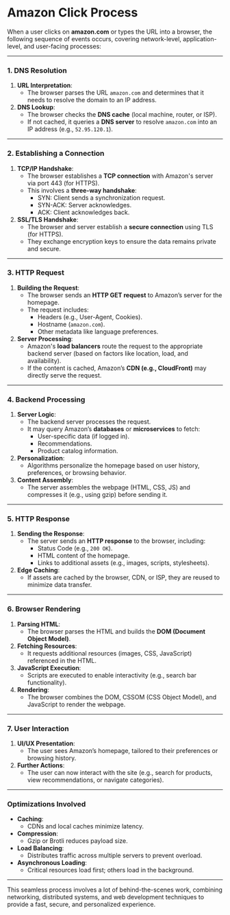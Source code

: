 # Amazon Click Process

When a user clicks on **amazon.com** or types the URL into a browser, the following sequence of events occurs, covering network-level, application-level, and user-facing processes:

---

### **1. DNS Resolution**
1. **URL Interpretation**:
   - The browser parses the URL `amazon.com` and determines that it needs to resolve the domain to an IP address.
2. **DNS Lookup**:
   - The browser checks the **DNS cache** (local machine, router, or ISP).
   - If not cached, it queries a **DNS server** to resolve `amazon.com` into an IP address (e.g., `52.95.120.1`).

---

### **2. Establishing a Connection**
1. **TCP/IP Handshake**:
   - The browser establishes a **TCP connection** with Amazon's server via port 443 (for HTTPS).
   - This involves a **three-way handshake**:
     - SYN: Client sends a synchronization request.
     - SYN-ACK: Server acknowledges.
     - ACK: Client acknowledges back.
2. **SSL/TLS Handshake**:
   - The browser and server establish a **secure connection** using TLS (for HTTPS).
   - They exchange encryption keys to ensure the data remains private and secure.

---

### **3. HTTP Request**
1. **Building the Request**:
   - The browser sends an **HTTP GET request** to Amazon’s server for the homepage.
   - The request includes:
     - Headers (e.g., User-Agent, Cookies).
     - Hostname (`amazon.com`).
     - Other metadata like language preferences.
2. **Server Processing**:
   - Amazon's **load balancers** route the request to the appropriate backend server (based on factors like location, load, and availability).
   - If the content is cached, Amazon’s **CDN (e.g., CloudFront)** may directly serve the request.

---

### **4. Backend Processing**
1. **Server Logic**:
   - The backend server processes the request.
   - It may query Amazon’s **databases** or **microservices** to fetch:
     - User-specific data (if logged in).
     - Recommendations.
     - Product catalog information.
2. **Personalization**:
   - Algorithms personalize the homepage based on user history, preferences, or browsing behavior.
3. **Content Assembly**:
   - The server assembles the webpage (HTML, CSS, JS) and compresses it (e.g., using gzip) before sending it.

---

### **5. HTTP Response**
1. **Sending the Response**:
   - The server sends an **HTTP response** to the browser, including:
     - Status Code (e.g., `200 OK`).
     - HTML content of the homepage.
     - Links to additional assets (e.g., images, scripts, stylesheets).
2. **Edge Caching**:
   - If assets are cached by the browser, CDN, or ISP, they are reused to minimize data transfer.

---

### **6. Browser Rendering**
1. **Parsing HTML**:
   - The browser parses the HTML and builds the **DOM (Document Object Model)**.
2. **Fetching Resources**:
   - It requests additional resources (images, CSS, JavaScript) referenced in the HTML.
3. **JavaScript Execution**:
   - Scripts are executed to enable interactivity (e.g., search bar functionality).
4. **Rendering**:
   - The browser combines the DOM, CSSOM (CSS Object Model), and JavaScript to render the webpage.

---

### **7. User Interaction**
1. **UI/UX Presentation**:
   - The user sees Amazon’s homepage, tailored to their preferences or browsing history.
2. **Further Actions**:
   - The user can now interact with the site (e.g., search for products, view recommendations, or navigate categories).

---

### **Optimizations Involved**
- **Caching**:
  - CDNs and local caches minimize latency.
- **Compression**:
  - Gzip or Brotli reduces payload size.
- **Load Balancing**:
  - Distributes traffic across multiple servers to prevent overload.
- **Asynchronous Loading**:
  - Critical resources load first; others load in the background.

---

This seamless process involves a lot of behind-the-scenes work, combining networking, distributed systems, and web development techniques to provide a fast, secure, and personalized experience.